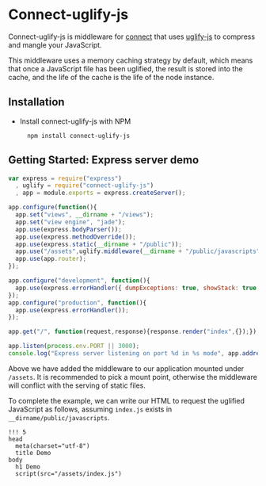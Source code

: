 # Connect-uglify-js

Connect-uglify-js is middleware for
[connect](http://www.senchalabs.org/connect/) that uses
[uglify-js](https://github.com/mishoo/UglifyJS) to compress and mangle
your JavaScript.

This middleware uses a memory caching strategy by default, which means
that once a JavaScript file has been uglified, the result is stored into
the cache, and the life of the cache is the life of the node instance.

## Installation

* Install connect-uglify-js with NPM

        npm install connect-uglify-js

## Getting Started: Express server demo

```javascript
var express = require("express")
  , uglify = require("connect-uglify-js")
  , app = module.exports = express.createServer();

app.configure(function(){
  app.set("views", __dirname + "/views");
  app.set("view engine", "jade");
  app.use(express.bodyParser());
  app.use(express.methodOverride());
  app.use(express.static(__dirname + "/public"));
  app.use("/assets",uglify.middleware(__dirname + "/public/javascripts"));
  app.use(app.router);
});

app.configure("development", function(){
  app.use(express.errorHandler({ dumpExceptions: true, showStack: true })); 
});
app.configure("production", function(){
  app.use(express.errorHandler()); 
});

app.get("/", function(request,response){response.render("index",{});});

app.listen(process.env.PORT || 3000);
console.log("Express server listening on port %d in %s mode", app.address().port, app.settings.env);
```

Above we have added the middleware to our application mounted under
`/assets`. It is recommended to pick a mount point, otherwise the
middleware will conflict with the serving of static files.

To complete the example, we can write our HTML to request the uglified
JavaScript as follows, assuming `index.js` exists in
`__dirname/public/javascripts`.

```jade
!!! 5
head
  meta(charset="utf-8")
  title Demo
body
  h1 Demo
  script(src="/assets/index.js")
```
